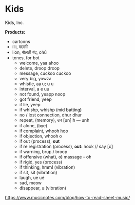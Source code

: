 # Kids
Kids, Inc. 

**Products:**
- cartoons 
- illi, मछली
- lion, बोलती बंद, ohú
- tones, for bot
  - welcome, yaa ahoo
  - delete, droop droop
  - message, cuckoo cuckoo
  - very big, yowza
  - whistle, aa u; u u
  - interval, a e uu
  - not found, yeapp noop
  - got friend, yeep
  - if lie, yeep
  - if whishp, whishp (mid batting)
  - no / lost connection, dhur dhur
  - repeat, (memory), उन [un] h — unh
  - if alone, (bye)
  - if complaint, whooh hoo
  - if objection, whooh o
  - if out (process), **out**
  - if re registration (process), **out**: hook // say [o]
  - if warning, brup / broop
  - if offensive (what), o) massage - oh
  - if rigid, yes (process)
  - if thinking, hmm! (vibration)
  - if sit, sit (vibration)
  - laugh, ue ué
  - sad, meow 
  - disappear, u (vibration)

https://www.musicnotes.com/blog/how-to-read-sheet-music/

